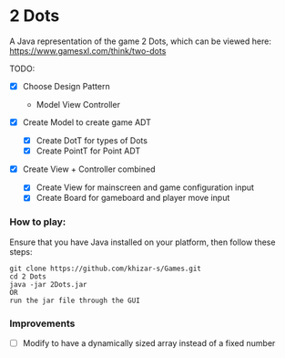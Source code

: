 # 2 Dots
A Java representation of the game 2 Dots, which can be viewed here: </br> https://www.gamesxl.com/think/two-dots

TODO:
- [x] Choose Design Pattern
  - Model View Controller

- [x] Create Model to create game ADT
  - [x] Create DotT for types of Dots
  - [x] Create PointT for Point ADT
- [x] Create View + Controller combined
  - [x] Create View for mainscreen and game configuration input
  - [x] Create Board for gameboard and player move input

### How to play:

Ensure that you have Java installed on your platform, then follow these steps:
```
git clone https://github.com/khizar-s/Games.git
cd 2 Dots
java -jar 2Dots.jar
OR
run the jar file through the GUI
```

### Improvements

- [ ] Modify to have a dynamically sized array instead of a fixed number
